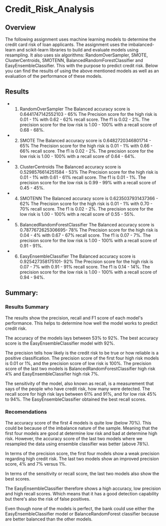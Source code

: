 # Credit_Risk_Analysis

## Overview
The following assignment uses machine learning models to determine the credit card risk of loan applicants. The assignment uses the imbalanced-learn and scikit-learn libraries to build and evaluate models using resampling. It also uses six algorithms: RandomOverSampler, SMOTE, ClusterCentroids, SMOTENN, BalancedRandomForestClassifier and EasyEnsembleClassifier. This with the purpose to predict credit risk. 
Below you can find the results of using the above mentioned models as well as an evaluation of the performance of these models.

## Results

- 1. RandomOverSampler
The Balanced accuracy score is 0.6441747142552103 - 65%
The Precision score for the high risk is 0.01 - 1% with 0.62 - 62% recall score. The f1 is 0.02 - 2%.
The precision score for the low risk is 1.00 - 100% with a recall score of 0.68 - 68%. 

- 2. SMOTE
The Balanced accuracy score is 0.6482720346801714 - 65%
The Precision score for the high risk is 0.01 - 1% with 0.66 - 66% recall score. The f1 is 0.02 - 2%.
The precision score for the low risk is 1.00 - 100% with a recall score of 0.64 - 64%. 

- 3. ClusterCentroids
The Balanced accuracy score is 0.5298576614251584 - 53%
The Precision score for the high risk is 0.01 - 1% with 0.61 - 61% recall score. The f1 is 0.01 - 1%.
The precision score for the low risk is 0.99 - 99% with a recall score of 0.45 - 45%. 

- 4. SMOTENN
The Balanced accuracy score is 0.6235037931437366 - 62%
The Precision score for the high risk is 0.01 - 1% with 0.70 - 70% recall score. The f1 is 0.02 - 2%.
The precision score for the low risk is 1.00 - 100% with a recall score of 0.55 - 55%. 

- 5. BalancedRandomForestClassifier
The Balanced accuracy score is 0.7877672625306695- 78%
The Precision score for the high risk is 0.04 - 4% with 0.67 - 67% recall score. The f1 is 0.07 - 7%.
The precision score for the low risk is 1.00 - 100% with a recall score of 0.91 - 91%. 

- 6. EasyEnsembleClassifier
The Balanced accuracy score is 0.925427358175101- 92%
The Precision score for the high risk is 0.07 - 7% with 0.91 - 91% recall score. The f1 is 0.14 - 14%.
The precision score for the low risk is 1.00 - 100% with a recall score of 0.94 - 94%. 

## Summary: 

### Results Summary 
The results show the precision, recall and F1 score of each model's performance. This helps to determine how well the model works to predict credit risk. 

The accuracy of the models lays between 53% to 92%. The best accuracy score is the EasyEnsembleClassifier model with 92%.  

The precision tells how likely is the credit risk to be true or how reliable is a positive classification. The precision score of the first four high risk models is 0.01 or 1%, and the precision score of low risk is 100%. The precision score of the last two models is BalancedRandomForestClassifier high risk 4% and EasyEnsembleClassifier high risk 7%. 

The sensitivity of the model, also known as recall, is a measurement that says of the people who have credit risk, how many were detected. The recall score for high risk lays between 61% and 91%, and for low risk 45% to 94%. The EasyEnsembleClassifier obtained the best recall scores.  

### Recomendations

The accuracy score of the first 4 models is quite low (below 70%). This could be because of the imbalance nature of the sample. Meaning that the first four models are good at determine low risk and bad at determine high risk. However, the accuracy score of the last two models where we resampled the data using ensemble classifier was better (above 78%). 

In terms of the precision score, the first four models show a weak precision regarding high credit risk. The last two models show an improved precision score, 4% and 7% versus 1%.

In terms of the sensitivity or recall score, the last two models also show the best scores. 

The EasyEnsembleClassifier therefore shows a high accuracy, low precision and high recall scores. Which means that it has a good detection capability but there's also the risk of false positives. 

Even though none of the models is perfect, the bank could use either the EasyEnsembleClassifier model or BalanceRandomForest classifier because are better balanced than the other models. 
